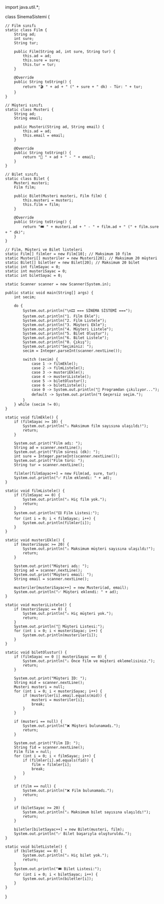 import java.util.*;

class SinemaSistemi {

    // Film sınıfı
    static class Film {
        String ad;
        int sure;
        String tur;

        public Film(String ad, int sure, String tur) {
            this.ad = ad;
            this.sure = sure;
            this.tur = tur;
        }

        @Override
        public String toString() {
            return "🎬 " + ad + " (" + sure + " dk) - Tür: " + tur;
        }
    }

    // Müşteri sınıfı
    static class Musteri {
        String ad;
        String email;

        public Musteri(String ad, String email) {
            this.ad = ad;
            this.email = email;
        }

        @Override
        public String toString() {
            return "👤 " + ad + " - " + email;
        }
    }

    // Bilet sınıfı
    static class Bilet {
        Musteri musteri;
        Film film;

        public Bilet(Musteri musteri, Film film) {
            this.musteri = musteri;
            this.film = film;
        }

        @Override
        public String toString() {
            return "🎟️ " + musteri.ad + " - " + film.ad + " (" + film.sure + " dk)";
        }
    }

    // Film, Müşteri ve Bilet listeleri
    static Film[] filmler = new Film[10]; // Maksimum 10 film
    static Musteri[] musteriler = new Musteri[20]; // Maksimum 20 müşteri
    static Bilet[] biletler = new Bilet[20]; // Maksimum 20 bilet
    static int filmSayac = 0;
    static int musteriSayac = 0;
    static int biletSayac = 0;

    static Scanner scanner = new Scanner(System.in);

    public static void main(String[] args) {
        int secim;

        do {
            System.out.println("\n🎞️ === SİNEMA SİSTEMİ ===");
            System.out.println("1. Film Ekle");
            System.out.println("2. Film Listele");
            System.out.println("3. Müşteri Ekle");
            System.out.println("4. Müşteri Listele");
            System.out.println("5. Bilet Oluştur");
            System.out.println("6. Bilet Listele");
            System.out.println("0. Çıkış");
            System.out.print("Seçiminiz: ");
            secim = Integer.parseInt(scanner.nextLine());

            switch (secim) {
                case 1 -> filmEkle();
                case 2 -> filmListele();
                case 3 -> musteriEkle();
                case 4 -> musteriListele();
                case 5 -> biletOlustur();
                case 6 -> biletListele();
                case 0 -> System.out.println("👋 Programdan çıkılıyor...");
                default -> System.out.println("❗ Geçersiz seçim.");
            }
        } while (secim != 0);
    }

    static void filmEkle() {
        if (filmSayac >= 10) {
            System.out.println("⚠️ Maksimum film sayısına ulaşıldı!");
            return;
        }

        System.out.print("Film adı: ");
        String ad = scanner.nextLine();
        System.out.print("Film süresi (dk): ");
        int sure = Integer.parseInt(scanner.nextLine());
        System.out.print("Film türü: ");
        String tur = scanner.nextLine();

        filmler[filmSayac++] = new Film(ad, sure, tur);
        System.out.println("✅ Film eklendi: " + ad);
    }

    static void filmListele() {
        if (filmSayac == 0) {
            System.out.println("⚠️ Hiç film yok.");
            return;
        }
        System.out.println("🎞️ Film Listesi:");
        for (int i = 0; i < filmSayac; i++) {
            System.out.println(filmler[i]);
        }
    }

    static void musteriEkle() {
        if (musteriSayac >= 20) {
            System.out.println("⚠️ Maksimum müşteri sayısına ulaşıldı!");
            return;
        }

        System.out.print("Müşteri adı: ");
        String ad = scanner.nextLine();
        System.out.print("Müşteri email: ");
        String email = scanner.nextLine();

        musteriler[musteriSayac++] = new Musteri(ad, email);
        System.out.println("✅ Müşteri eklendi: " + ad);
    }

    static void musteriListele() {
        if (musteriSayac == 0) {
            System.out.println("⚠️ Hiç müşteri yok.");
            return;
        }
        System.out.println("👤 Müşteri Listesi:");
        for (int i = 0; i < musteriSayac; i++) {
            System.out.println(musteriler[i]);
        }
    }

    static void biletOlustur() {
        if (filmSayac == 0 || musteriSayac == 0) {
            System.out.println("⚠️ Önce film ve müşteri eklemelisiniz.");
            return;
        }

        System.out.print("Müşteri ID: ");
        String mid = scanner.nextLine();
        Musteri musteri = null;
        for (int i = 0; i < musteriSayac; i++) {
            if (musteriler[i].email.equals(mid)) {
                musteri = musteriler[i];
                break;
            }
        }

        if (musteri == null) {
            System.out.println("❌ Müşteri bulunamadı.");
            return;
        }

        System.out.print("Film ID: ");
        String fid = scanner.nextLine();
        Film film = null;
        for (int i = 0; i < filmSayac; i++) {
            if (filmler[i].ad.equals(fid)) {
                film = filmler[i];
                break;
            }
        }

        if (film == null) {
            System.out.println("❌ Film bulunamadı.");
            return;
        }

        if (biletSayac >= 20) {
            System.out.println("⚠️ Maksimum bilet sayısına ulaşıldı!");
            return;
        }

        biletler[biletSayac++] = new Bilet(musteri, film);
        System.out.println("✅ Bilet başarıyla oluşturuldu.");
    }

    static void biletListele() {
        if (biletSayac == 0) {
            System.out.println("⚠️ Hiç bilet yok.");
            return;
        }
        System.out.println("🎟️ Bilet Listesi:");
        for (int i = 0; i < biletSayac; i++) {
            System.out.println(biletler[i]);
        }
    }
}

